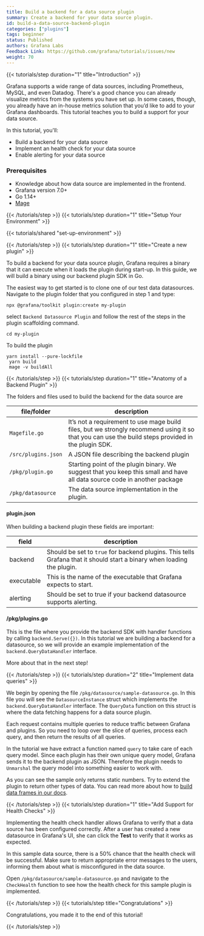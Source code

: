 ```yaml
---
title: Build a backend for a data source plugin
summary: Create a backend for your data source plugin.
id: build-a-data-source-backend-plugin
categories: ["plugins"]
tags: beginner
status: Published
authors: Grafana Labs
Feedback Link: https://github.com/grafana/tutorials/issues/new
weight: 70
---
```


{{< tutorials/step duration="1" title="Introduction" >}}

Grafana supports a wide range of data sources, including Prometheus, MySQL, and even Datadog. There's a good chance you can already visualize metrics from the systems you have set up. In some cases, though, you already have an in-house metrics solution that you’d like to add to your Grafana dashboards. This tutorial teaches you to build a support for your data source.

In this tutorial, you'll:

- Build a backend for your data source
- Implement an health check for your data source
- Enable alerting for your data source

### Prerequisites

- Knowledge about how data source are implemented in the frontend.
- Grafana version 7.0+
- Go 1.14+
- [Mage](https://magefile.org/)

{{< /tutorials/step >}}
{{< tutorials/step duration="1" title="Setup Your Environment" >}}

{{< tutorials/shared "set-up-environment" >}}

{{< /tutorials/step >}}
{{< tutorials/step duration="1" title="Create a new plugin" >}}

To build a backend for your data source plugin, Grafana requires a binary that it can execute when it loads the plugin during start-up. In this guide, we will build a binary using our backend plugin SDK in Go.

The easiest way to get started is to clone one of our test data datasources. Navigate to the plugin folder that you configured in step 1 and type:

```
npx @grafana/toolkit plugin:create my-plugin
```

select `Backend Datasource Plugin` and follow the rest of the steps in the plugin scaffolding command.

```
cd my-plugin
```

To build the plugin

```
yarn install --pure-lockfile
 yarn build
 mage -v buildAll
```

{{< /tutorials/step >}}
{{< tutorials/step duration="1" title="Anatomy of a Backend Plugin" >}}

The folders and files used to build the backend for the data source are

| file/folder         | description                                                                                                                                        |
| ------------------- | -------------------------------------------------------------------------------------------------------------------------------------------------- |
| `Magefile.go`       | It’s not a requirement to use mage build files, but we strongly recommend using it so that you can use the build steps provided in the plugin SDK. |
| `/src/plugins.json` | A JSON file describing the backend plugin                                                                                                          |
| `/pkg/plugin.go`    | Starting point of the plugin binary. We suggest that you keep this small and have all data source code in another package                          |
| `/pkg/datasource`   | The data source implementation in the plugin.                                                                                                      |

#### plugin.json

When building a backend plugin these fields are important:

| field      | description                                                                                                            |
| ---------- | ---------------------------------------------------------------------------------------------------------------------- |
| backend    | Should be set to `true` for backend plugins. This tells Grafana that it should start a binary when loading the plugin. |
| executable | This is the name of the executable that Grafana expects to start.                                                      |
| alerting   | Should be set to true if your backend datasource supports alerting.                                                    |

#### /pkg/plugins.go

This is the file where you provide the backend SDK with handler functions by calling `backend.Serve({})`. <!-- TODO update serve function with new PR is merged -->
In this tutorial we are building a backend for a datasource, so we will provide an example implementation of the `backend.QueryDataHandler` interface.

More about that in the next step!

{{< /tutorials/step >}}
{{< tutorials/step duration="2" title="Implement data queries" >}}

We begin by opening the file `/pkg/datasource/sample-datasource.go`. In this file you will see the `DatasourceInstance` struct which implements the `backend.QueryDataHandler` interface.
The `QueryData` function on this struct is where the data fetching happens for a data source plugin.

Each request contains multiple queries to reduce traffic between Grafana and plugins.
So you need to loop over the slice of queries, process each query, and then return the results of all queries.

In the tutorial we have extract a function named `query` to take care of each query model.
Since each plugin has their own unique query model, Grafana sends it to the backend plugin as JSON. Therefore the plugin needs
to `Unmarshal` the query model into something easier to work with.

As you can see the sample only returns static numbers. Try to extend the plugin to return other types of data.
You can read more about how to [build data frames in our docs](https://grafana.com/docs/grafana/latest/plugins/developing/dataframes).

{{< /tutorials/step >}}
{{< tutorials/step duration="1" title="Add Support for Health Checks" >}}

Implementing the health check handler allows Grafana to verify that a data source has been configured correctly.
After a user has created a new datasource in Grafana's UI, she can click the **Test** to verify that it works as expected.

In this sample data source, there is a 50% chance that the health check will be successful. Make sure to return appropriate error messages to
the users, informing them about what is misconfigured in the data source.

Open `/pkg/datasource/sample-datasource.go` and navigate to the `CheckHealth` function to see how the health check for this sample plugin is implemented.

{{< /tutorials/step >}}
{{< tutorials/step title="Congratulations" >}}

Congratulations, you made it to the end of this tutorial!

{{< /tutorials/step >}}
